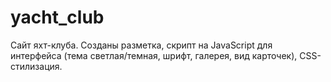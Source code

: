 # yacht_club
Сайт яхт-клуба. 
Созданы разметка, скрипт на JavaScript для интерфейса (тема светлая/темная, шрифт, галерея, вид карточек), CSS-стилизация.
